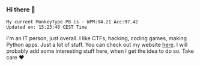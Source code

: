### Hi there 👋
<!-- PB START -->
```
My current MonkeyType PB is - WPM:94.21 Acc:97.42
Updated on: 15:23:46 CEST Time
```
<!-- PB END -->
I'm an IT person, just overall. I like CTFs, hacking, coding games, making Python apps. Just a lot of stuff.
You can check out my website [here](https://skill3472.github.io/).
I will probably add some interesting stuff here, when I get the idea to do so. Take care ❤️
